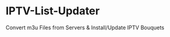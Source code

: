 IPTV-List-Updater
==================

Convert m3u Files from Servers &amp; Install/Update IPTV Bouquets 

